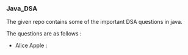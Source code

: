 ### Java_DSA

The given repo contains some of the important DSA questions in java.

The questions are as follows :

- Alice Apple : 

